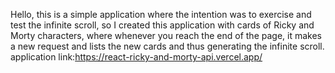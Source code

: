 Hello, this is a simple application where the intention was to exercise and test the infinite scroll,
so I created this application with cards of Ricky and Morty characters, where whenever you reach the end of the page, it makes a new request and lists the new cards and thus generating the infinite scroll.
application link:https://react-ricky-and-morty-api.vercel.app/

